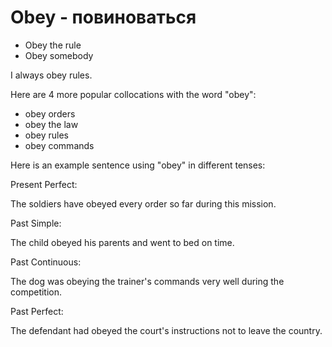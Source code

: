# Obey - повиноваться

- Obey the rule
- Obey somebody

I always obey rules.

Here are 4 more popular collocations with the word "obey":

- obey orders
- obey the law
- obey rules
- obey commands

Here is an example sentence using "obey" in different tenses:

Present Perfect:

The soldiers have obeyed every order so far during this mission.

Past Simple:

The child obeyed his parents and went to bed on time.

Past Continuous:

The dog was obeying the trainer's commands very well during the competition.

Past Perfect:

The defendant had obeyed the court's instructions not to leave the country.
